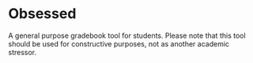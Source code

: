# Obsessed
A general purpose gradebook tool for students. Please note that this tool should be used for constructive purposes, not as another academic stressor.
